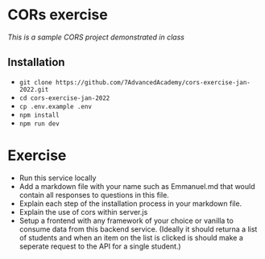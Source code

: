 # CORs exercise

_This is a sample CORS project demonstrated in class_

## Installation

- `git clone https://github.com/7AdvancedAcademy/cors-exercise-jan-2022.git`
- `cd cors-exercise-jan-2022`
- `cp .env.example .env`
- `npm install`
- `npm run dev`


# Exercise

- Run this service locally
- Add a markdown file with your name such as Emmanuel.md that would contain all responses to questions in this file.
- Explain each step of the installation process in your markdown file.
- Explain the use of cors within server.js
- Setup a frontend with any framework of your choice or vanilla to consume data from this backend service. (Ideally it should returna a list of students and when an item on the list is clicked is should make a seperate request to the API for a single student.)

